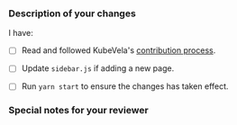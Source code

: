### Description of your changes

<!--

Briefly describe what this pull request does. We love pull requests that resolve an open KubeVela issue. If yours does, you
can uncomment the below line to indicate which issue your PR fixes, for example
"Fixes #500":

-->

I have:

- [ ] Read and followed KubeVela's [contribution process](https://github.com/kubevela/kubevela/blob/master/contribute/create-pull-request.md).
- [ ] Update `sidebar.js` if adding a new page.
- [ ] Run `yarn start` to ensure the changes has taken effect.


### Special notes for your reviewer

<!--

Be sure to direct your reviewers'
attention to anything that needs special consideration.

-->